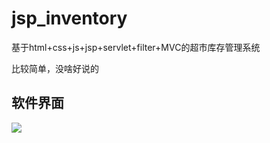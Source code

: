 # jsp_inventory

基于html+css+js+jsp+servlet+filter+MVC的超市库存管理系统

比较简单，没啥好说的

## 软件界面

![](http://ru0opmihh.hn-bkt.clouddn.com/%E5%BE%AE%E4%BF%A1%E6%88%AA%E5%9B%BE_20230509163117.png)